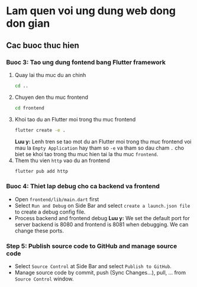# Lam quen voi ung dung web dong don gian
## Cac buoc thuc hien
### Buoc 3: Tao ung dung fontend bang Flutter framework
1. Quay lai thu muc du an chinh
    ```bash
    cd ..
    ```
2. Chuyen den thu muc frontend
    ```bash
    cd frontend
    ```
3. Khoi tao du an Flutter moi trong thu muc frontend
    ```bash
    flutter create -e .
    ```
    **Luu y:** Lenh tren se tao mot du an Flutter moi trong thu muc frontend voi mau la `Empty Application` hay tham so `-e` va tham so dau cham `.` cho biet se khoi tao trong thu muc hien tai la thu muc `frontend`.
4. Them thu vien `http` vao du an frontend
    ```bash
    flutter pub add http
    ```
### Buoc 4: Thiet lap debug cho ca backend va frontend
- Open `frontend/lib/main.dart` first
- Select `Run and Debug` on Side Bar and select `create a launch.json file` to create a debug config file.
- Process backend and frontend debug
**Luu y:** We set the default port for server backend is 8080 and frontend is 8081 when debugging. We can change these ports.

### Step 5: Publish source code to GitHub and manage source code
- Select `Source Control` at Side Bar and select `Publish to GitHub`.
- Manage source code by commit, push (Sync Changes...), pull, ... from `Source Control` window.
